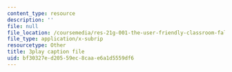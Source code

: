 ```yaml
---
content_type: resource
description: ''
file: null
file_location: /coursemedia/res-21g-001-the-user-friendly-classroom-fall-2020/bf30327ed20559ec8caae6a1d5559df6_ZgYuF0SbPDM.vtt
file_type: application/x-subrip
resourcetype: Other
title: 3play caption file
uid: bf30327e-d205-59ec-8caa-e6a1d5559df6
---
```

